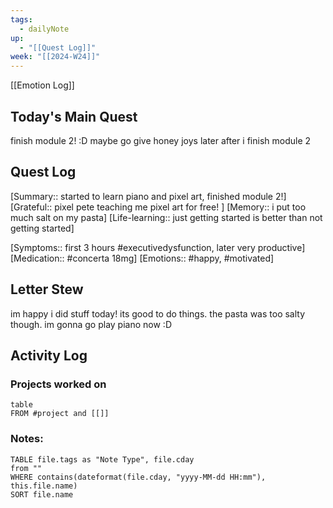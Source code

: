 ```yaml
---
tags:
  - dailyNote
up:
  - "[[Quest Log]]"
week: "[[2024-W24]]"
---
```

[[Emotion Log]]
## Today's Main Quest
finish module 2! :D
maybe go give honey joys later after i finish module 2
## Quest Log
[Summary:: started to learn piano and pixel art, finished module 2!]
[Grateful:: pixel pete teaching me pixel art for free! ]
[Memory:: i put too much salt on my pasta]
[Life-learning:: just getting started is better than not getting started]

[Symptoms:: first 3 hours #executivedysfunction, later very productive]
[Medication:: #concerta 18mg]
[Emotions:: #happy, #motivated]
## Letter Stew
im happy i did stuff today! its good to do things. the pasta was too salty though. im gonna go play piano now :D



## Activity Log
### Projects worked on
```dataview
table 
FROM #project and [[]]
```

### Notes:
```dataview
TABLE file.tags as "Note Type", file.cday
from ""
WHERE contains(dateformat(file.cday, "yyyy-MM-dd HH:mm"), this.file.name)
SORT file.name
```
